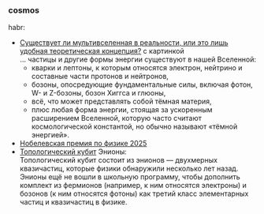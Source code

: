 ### cosmos
habr:  
- [Существует ли мультивселенная в реальности, или это лишь удобная теоретическая концепция?](https://habr.com/ru/companies/ruvds/articles/890580/) с картинкой  
... частицы и другие формы энергии существуют в нашей Вселенной:
  - кварки и лептоны, к которым относятся электрон, нейтрино и составные части протонов и нейтронов,
  - бозоны, опосредующие фундаментальные силы, включая фотон, W- и Z-бозоны, бозон Хиггса и глюоны,
  - всё, что может представлять собой тёмная материя,
  - плюс любая форма энергии, стоящая за ускоренным расширением Вселенной, которую часто считают космологической константой, но обычно называют «тёмной энергией».
- [Нобелевская премия по физике 2025](https://habr.com/ru/articles/956608/)
- [Топологический кубит](https://habr.com/ru/companies/ruvds/articles/896798/) Энионы:  
Топологический кубит состоит из энионов — двухмерных квазичастиц, которые физики обнаружили несколько лет назад. Энионы ещё не вошли в школьную программу, чтобы дополнить комплект из фермионов (например, к ним относятся электроны) и бозонов (к ним относятся фотоны) как третий класс элементарных частиц и квазичастиц в физике.
